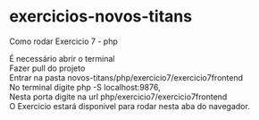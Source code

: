 # exercicios-novos-titans

Como rodar Exercicio 7 - php

É necessário abrir o terminal <br>
Fazer pull do projeto <br>
Entrar na pasta novos-titans/php/exercicio7/exercicio7frontend <br>
No terminal digite php -S localhost:9876, <br>
Nesta porta digite na url php/exercicio7/exercicio7frontend<br>
O Exercicio estará disponivel para rodar nesta aba do navegador.<br>
